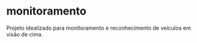 # monitoramento
Projeto idealizado para monitoramento e reconhecimento de veículos em visão de cima.
